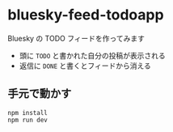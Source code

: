 # bluesky-feed-todoapp

Bluesky の TODO フィードを作ってみます

- 頭に `TODO` と書かれた自分の投稿が表示される
- 返信に `DONE` と書くとフィードから消える

## 手元で動かす

```
npm install
npm run dev
```
